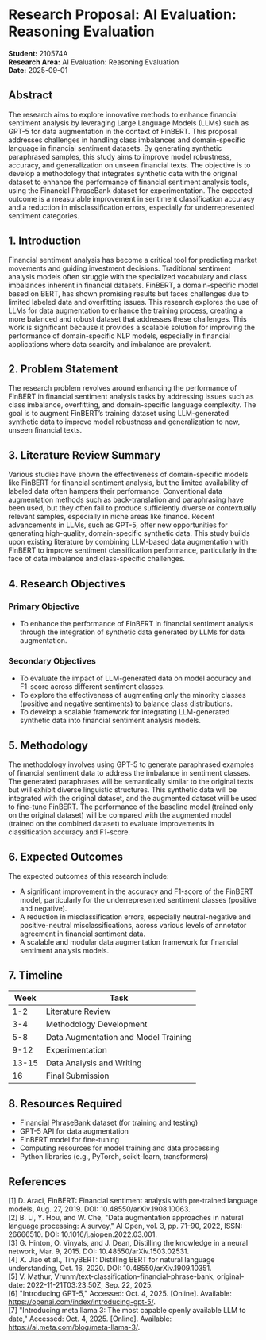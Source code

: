 # Research Proposal: AI Evaluation: Reasoning Evaluation

**Student:** 210574A  
**Research Area:** AI Evaluation: Reasoning Evaluation  
**Date:** 2025-09-01

## Abstract

The research aims to explore innovative methods to enhance financial sentiment analysis by leveraging Large Language Models (LLMs) such as GPT-5 for data augmentation in the context of FinBERT. This proposal addresses challenges in handling class imbalances and domain-specific language in financial sentiment datasets. By generating synthetic paraphrased samples, this study aims to improve model robustness, accuracy, and generalization on unseen financial texts. The objective is to develop a methodology that integrates synthetic data with the original dataset to enhance the performance of financial sentiment analysis tools, using the Financial PhraseBank dataset for experimentation. The expected outcome is a measurable improvement in sentiment classification accuracy and a reduction in misclassification errors, especially for underrepresented sentiment categories.

## 1. Introduction

Financial sentiment analysis has become a critical tool for predicting market movements and guiding investment decisions. Traditional sentiment analysis models often struggle with the specialized vocabulary and class imbalances inherent in financial datasets. FinBERT, a domain-specific model based on BERT, has shown promising results but faces challenges due to limited labeled data and overfitting issues. This research explores the use of LLMs for data augmentation to enhance the training process, creating a more balanced and robust dataset that addresses these challenges. This work is significant because it provides a scalable solution for improving the performance of domain-specific NLP models, especially in financial applications where data scarcity and imbalance are prevalent.

## 2. Problem Statement

The research problem revolves around enhancing the performance of FinBERT in financial sentiment analysis tasks by addressing issues such as class imbalance, overfitting, and domain-specific language complexity. The goal is to augment FinBERT’s training dataset using LLM-generated synthetic data to improve model robustness and generalization to new, unseen financial texts.

## 3. Literature Review Summary

Various studies have shown the effectiveness of domain-specific models like FinBERT for financial sentiment analysis, but the limited availability of labeled data often hampers their performance. Conventional data augmentation methods such as back-translation and paraphrasing have been used, but they often fail to produce sufficiently diverse or contextually relevant samples, especially in niche areas like finance. Recent advancements in LLMs, such as GPT-5, offer new opportunities for generating high-quality, domain-specific synthetic data. This study builds upon existing literature by combining LLM-based data augmentation with FinBERT to improve sentiment classification performance, particularly in the face of data imbalance and class-specific challenges.

## 4. Research Objectives

### Primary Objective

- To enhance the performance of FinBERT in financial sentiment analysis through the integration of synthetic data generated by LLMs for data augmentation.

### Secondary Objectives

- To evaluate the impact of LLM-generated data on model accuracy and F1-score across different sentiment classes.
- To explore the effectiveness of augmenting only the minority classes (positive and negative sentiments) to balance class distributions.
- To develop a scalable framework for integrating LLM-generated synthetic data into financial sentiment analysis models.

## 5. Methodology

The methodology involves using GPT-5 to generate paraphrased examples of financial sentiment data to address the imbalance in sentiment classes. The generated paraphrases will be semantically similar to the original texts but will exhibit diverse linguistic structures. This synthetic data will be integrated with the original dataset, and the augmented dataset will be used to fine-tune FinBERT. The performance of the baseline model (trained only on the original dataset) will be compared with the augmented model (trained on the combined dataset) to evaluate improvements in classification accuracy and F1-score.

## 6. Expected Outcomes

The expected outcomes of this research include:

- A significant improvement in the accuracy and F1-score of the FinBERT model, particularly for the underrepresented sentiment classes (positive and negative).
- A reduction in misclassification errors, especially neutral-negative and positive-neutral misclassifications, across various levels of annotator agreement in financial sentiment data.
- A scalable and modular data augmentation framework for financial sentiment analysis models.

## 7. Timeline

| Week  | Task                                 |
| ----- | ------------------------------------ |
| 1-2   | Literature Review                    |
| 3-4   | Methodology Development              |
| 5-8   | Data Augmentation and Model Training |
| 9-12  | Experimentation                      |
| 13-15 | Data Analysis and Writing            |
| 16    | Final Submission                     |

## 8. Resources Required

- Financial PhraseBank dataset (for training and testing)
- GPT-5 API for data augmentation
- FinBERT model for fine-tuning
- Computing resources for model training and data processing
- Python libraries (e.g., PyTorch, scikit-learn, transformers)

## References

[1] D. Araci, FinBERT: Financial sentiment analysis with pre-trained language models, Aug. 27, 2019. DOI: 10.48550/arXiv.1908.10063.  
[2] B. Li, Y. Hou, and W. Che, "Data augmentation approaches in natural language processing: A survey," AI Open, vol. 3, pp. 71–90, 2022, ISSN: 26666510. DOI: 10.1016/j.aiopen.2022.03.001.  
[3] G. Hinton, O. Vinyals, and J. Dean, Distilling the knowledge in a neural network, Mar. 9, 2015. DOI: 10.48550/arXiv.1503.02531.  
[4] X. Jiao et al., TinyBERT: Distilling BERT for natural language understanding, Oct. 16, 2020. DOI: 10.48550/arXiv.1909.10351.  
[5] V. Mathur, Vrunm/text-classification-financial-phrase-bank, original-date: 2022-11-21T03:23:50Z, Sep. 22, 2025.  
[6] "Introducing GPT-5," Accessed: Oct. 4, 2025. [Online]. Available: https://openai.com/index/introducing-gpt-5/.  
[7] "Introducing meta llama 3: The most capable openly available LLM to date," Accessed: Oct. 4, 2025. [Online]. Available: https://ai.meta.com/blog/meta-llama-3/.
